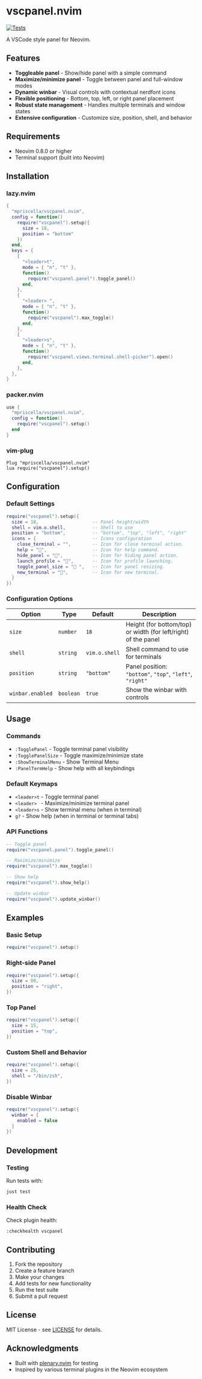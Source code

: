 # vscpanel.nvim

[![Tests](https://github.com/mpriscella/vscpanel.nvim/actions/workflows/test.yaml/badge.svg)](https://github.com/mpriscella/vscpanel.nvim/actions/workflows/test.yaml)

A VSCode style panel for Neovim.

## Features

- **Toggleable panel** - Show/hide panel with a simple command
- **Maximize/minimize panel** - Toggle between panel and full-window modes
- **Dynamic winbar** - Visual controls with contextual nerdfont icons
- **Flexible positioning** - Bottom, top, left, or right panel placement
- **Robust state management** - Handles multiple terminals and window states
- **Extensive configuration** - Customize size, position, shell, and behavior

## Requirements

- Neovim 0.8.0 or higher
- Terminal support (built into Neovim)

## Installation

### lazy.nvim

```lua
{
  "mpriscella/vscpanel.nvim",
  config = function()
    require("vscpanel").setup({
      size = 18,
      position = "bottom"
    })
  end,
  keys = {
    {
      "<leader>t",
      mode = { "n", "t" },
      function()
        require("vscpanel.panel").toggle_panel()
      end,
    },
    {
      "<leader> ",
      mode = { "n", "t" },
      function()
        require("vscpanel").max_toggle()
      end,
    },
    {
      "<leader>s",
      mode = { "n", "t" },
      function()
        require("vscpanel.views.terminal.shell-picker").open()
      end,
    },
  },
}
```

### packer.nvim

```lua
use {
  "mpriscella/vscpanel.nvim",
  config = function()
    require("vscpanel").setup()
  end
}
```

### vim-plug

```vim
Plug "mpriscella/vscpanel.nvim"
lua require("vscpanel").setup()
```

## Configuration

### Default Settings

```lua
require("vscpanel").setup({
  size = 18,                    -- Panel height/width
  shell = vim.o.shell,          -- Shell to use
  position = "bottom",          -- "bottom", "top", "left", "right"
  icons = {                     -- Icons configuration
    close_terminal = "",        -- Icon for close terminal action.
    help = "󰋖",                 -- Icon for help command.
    hide_panel = "",           -- Icon for hiding panel action.
    launch_profile = "",       -- Icon for profile launching.
    toggle_panel_size = " ",   -- Icon for panel resizing.
    new_terminal = "",         -- Icon for new terminal.
  }
})
```

### Configuration Options

| Option           | Type      | Default       | Description                                                    |
| ---------------- | --------- | ------------- | -------------------------------------------------------------- |
| `size`           | `number`  | `18`          | Height (for bottom/top) or width (for left/right) of the panel |
| `shell`          | `string`  | `vim.o.shell` | Shell command to use for terminals                             |
| `position`       | `string`  | `"bottom"`    | Panel position: `"bottom"`, `"top"`, `"left"`, `"right"`       |
| `winbar.enabled` | `boolean` | `true`        | Show the winbar with controls                                  |

## Usage

### Commands

- `:TogglePanel` - Toggle terminal panel visibility
- `:TogglePanelSize` - Toggle maximize/minimize state
- `:ShowTerminalMenu` - Show Terminal Menu
- `:PanelTermHelp` - Show help with all keybindings

### Default Keymaps

- `<leader>t` - Toggle terminal panel
- `<leader> ` - Maximize/minimize terminal panel
- `<leader>s` - Show terminal menu (when in terminal)
- `g?` - Show help (when in terminal or terminal tabs)

### API Functions

```lua
-- Toggle panel
require("vscpanel.panel").toggle_panel()

-- Maximize/minimize
require("vscpanel").max_toggle()

-- Show help
require("vscpanel").show_help()

-- Update winbar
require("vscpanel").update_winbar()
```

## Examples

### Basic Setup

```lua
require("vscpanel").setup()
```

### Right-side Panel

```lua
require("vscpanel").setup({
  size = 80,
  position = "right",
})
```

### Top Panel

```lua
require("vscpanel").setup({
  size = 15,
  position = "top",
})
```

### Custom Shell and Behavior

```lua
require("vscpanel").setup({
  size = 25,
  shell = "/bin/zsh",
})
```

### Disable Winbar

```lua
require("vscpanel").setup({
  winbar = {
    enabled = false
  }
})
```

## Development

### Testing

Run tests with:

```bash
just test
```

### Health Check

Check plugin health:

```vim
:checkhealth vscpanel
```

## Contributing

1. Fork the repository
2. Create a feature branch
3. Make your changes
4. Add tests for new functionality
5. Run the test suite
6. Submit a pull request

## License

MIT License - see [LICENSE](LICENSE) for details.

## Acknowledgments

- Built with [plenary.nvim](https://github.com/nvim-lua/plenary.nvim) for testing
- Inspired by various terminal plugins in the Neovim ecosystem
